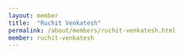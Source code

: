 ```yaml
---
layout: member
title:  "Ruchit Venkatesh"
permalink: /about/members/ruchit-venkatesh.html
member: ruchit-venkatesh
---
```


